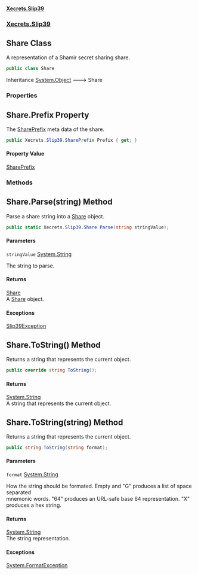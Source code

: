 #### [Xecrets.Slip39](index.md 'index')
### [Xecrets.Slip39](Xecrets.Slip39.md 'Xecrets.Slip39')

## Share Class

A representation of a Shamir secret sharing share.

```csharp
public class Share
```

Inheritance [System.Object](https://docs.microsoft.com/en-us/dotnet/api/System.Object 'System.Object') &#129106; Share
### Properties

<a name='Xecrets.Slip39.Share.Prefix'></a>

## Share.Prefix Property

The [SharePrefix](https://docs.microsoft.com/en-us/dotnet/api/SharePrefix 'SharePrefix') meta data of the share.

```csharp
public Xecrets.Slip39.SharePrefix Prefix { get; }
```

#### Property Value
[SharePrefix](Xecrets.Slip39.SharePrefix.md 'Xecrets.Slip39.SharePrefix')
### Methods

<a name='Xecrets.Slip39.Share.Parse(string)'></a>

## Share.Parse(string) Method

Parse a share string into a [Share](Xecrets.Slip39.Share.md 'Xecrets.Slip39.Share') object.

```csharp
public static Xecrets.Slip39.Share Parse(string stringValue);
```
#### Parameters

<a name='Xecrets.Slip39.Share.Parse(string).stringValue'></a>

`stringValue` [System.String](https://docs.microsoft.com/en-us/dotnet/api/System.String 'System.String')

The string to parse.

#### Returns
[Share](Xecrets.Slip39.Share.md 'Xecrets.Slip39.Share')  
A [Share](Xecrets.Slip39.Share.md 'Xecrets.Slip39.Share') object.

#### Exceptions

[Slip39Exception](Xecrets.Slip39.Slip39Exception.md 'Xecrets.Slip39.Slip39Exception')

<a name='Xecrets.Slip39.Share.ToString()'></a>

## Share.ToString() Method

Returns a string that represents the current object.

```csharp
public override string ToString();
```

#### Returns
[System.String](https://docs.microsoft.com/en-us/dotnet/api/System.String 'System.String')  
A string that represents the current object.

<a name='Xecrets.Slip39.Share.ToString(string)'></a>

## Share.ToString(string) Method

Returns a string that represents the current object.

```csharp
public string ToString(string format);
```
#### Parameters

<a name='Xecrets.Slip39.Share.ToString(string).format'></a>

`format` [System.String](https://docs.microsoft.com/en-us/dotnet/api/System.String 'System.String')

How the string should be formated. Empty and "G" produces a list of space separated  
            mnemonic words. "64" produces an URL-safe base 64 representation. "X" produces a hex string.

#### Returns
[System.String](https://docs.microsoft.com/en-us/dotnet/api/System.String 'System.String')  
The string representation.

#### Exceptions

[System.FormatException](https://docs.microsoft.com/en-us/dotnet/api/System.FormatException 'System.FormatException')